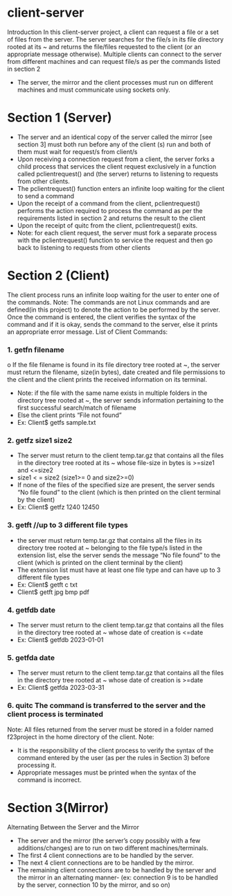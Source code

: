 # client-server

Introduction
In this client-server project, a client can request a file or a set of files from the server. The
server searches for the file/s in its file directory rooted at its ~ and returns the file/files
requested to the client (or an appropriate message otherwise). Multiple clients can connect
to the server from different machines and can request file/s as per the commands listed in
section 2

- The server, the mirror and the client processes must run on different machines and
must communicate using sockets only.


# Section 1 (Server)
- The server and an identical copy of the server called the mirror [see section 3] must
both run before any of the client (s) run and both of them must wait for request/s
from client/s
- Upon receiving a connection request from a client, the server forks a child process
that services the client request exclusively in a function called pclientrequest() and
(the server) returns to listening to requests from other clients.
- The pclientrequest() function enters an infinite loop waiting for the client to
send a command
- Upon the receipt of a command from the client, pclientrequest() performs the
action required to process the command as per the requirements listed in
section 2 and returns the result to the client
- Upon the receipt of quitc from the client, pclientrequest() exits.
- Note: for each client request, the server must fork a separate process with the
pclientrequest() function to service the request and then go back to listening to
requests from other clients


# Section 2 (Client)
The client process runs an infinite loop waiting for the user to enter one of the commands.
Note: The commands are not Linux commands and are defined(in this project) to denote the
action to be performed by the server.
Once the command is entered, the client verifies the syntax of the command and if it is okay,
sends the command to the server, else it prints an appropriate error message.
List of Client Commands:
### 1. getfn filename
o If the file filename is found in its file directory tree rooted at ~, the server must
return the filename, size(in bytes), date created and file permissions to the
client and the client prints the received information on its terminal.
- Note: if the file with the same name exists in multiple folders in the
directory tree rooted at ~, the server sends information pertaining to
the first successful search/match of filename
- Else the client prints “File not found”
- Ex: Client$ getfs sample.txt

### 2. getfz size1 size2
- The server must return to the client temp.tar.gz that contains all the files in
the directory tree rooted at its ~ whose file-size in bytes is >=size1 and <=size2
- size1 < = size2 (size1>= 0 and size2>=0)
- If none of the files of the specified size are present, the server sends “No file
found” to the client (which is then printed on the client terminal by the client)
- Ex: Client$ getfz 1240 12450

### 3. getft <extension list> //up to 3 different file types
- the server must return temp.tar.gz that contains all the files in its directory tree
rooted at ~ belonging to the file type/s listed in the extension list, else the
server sends the message “No file found” to the client (which is printed on the
client terminal by the client)
- The extension list must have at least one file type and can have up to 3
different file types
- Ex: Client$ getft c txt
- Client$ getft jpg bmp pdf

### 4. getfdb date
- The server must return to the client temp.tar.gz that contains all the files in the
directory tree rooted at ~ whose date of creation is <=date
- Ex: Client$ getfdb 2023-01-01

### 5. getfda date
- The server must return to the client temp.tar.gz that contains all the files in the
directory tree rooted at ~ whose date of creation is >=date
- Ex: Client$ getfda 2023-03-31

### 6. quitc The command is transferred to the server and the client process is terminated
Note: All files returned from the server must be stored in a folder named f23project in the
home directory of the client.
Note:
- It is the responsibility of the client process to verify the syntax of the command
entered by the user (as per the rules in Section 3) before processing it.
- Appropriate messages must be printed when the syntax of the command is
incorrect.


# Section 3(Mirror)
Alternating Between the Server and the Mirror
- The server and the mirror (the server’s copy possibly with a few
additions/changes) are to run on two different machines/terminals.
- The first 4 client connections are to be handled by the server.
- The next 4 client connections are to be handled by the mirror.
- The remaining client connections are to be handled by the server and the
mirror in an alternating manner- (ex: connection 9 is to be handled by the
server, connection 10 by the mirror, and so on)
